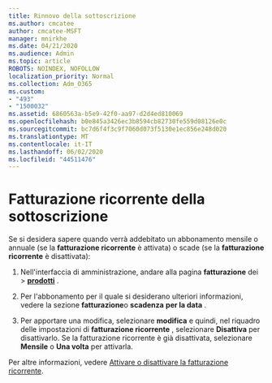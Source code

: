 ```yaml
---
title: Rinnovo della sottoscrizione
ms.author: cmcatee
author: cmcatee-MSFT
manager: mnirkhe
ms.date: 04/21/2020
ms.audience: Admin
ms.topic: article
ROBOTS: NOINDEX, NOFOLLOW
localization_priority: Normal
ms.collection: Adm_O365
ms.custom:
- "493"
- "1500032"
ms.assetid: 6860563a-b5e9-42f0-aa97-d2d4ed810069
ms.openlocfilehash: b0e845a3426ec3b8594cb82730fe559d08126e0c
ms.sourcegitcommit: bc7d6f4f3c9f7060d073f5130e1ec856e248d020
ms.translationtype: MT
ms.contentlocale: it-IT
ms.lasthandoff: 06/02/2020
ms.locfileid: "44511476"
---
```

# <a name="subscription-recurring-billing"></a>Fatturazione ricorrente della sottoscrizione

Se si desidera sapere quando verrà addebitato un abbonamento mensile o annuale (se la **fatturazione ricorrente** è attivata) o scade (se la **fatturazione ricorrente** è disattivata):
  
1. Nell'interfaccia di amministrazione, andare alla pagina **fatturazione** dei \> **[prodotti](https://go.microsoft.com/fwlink/p/?linkid=842054)** .

2. Per l'abbonamento per il quale si desiderano ulteriori informazioni, vedere la sezione **fatturazione**o **scadenza** **per la data** .

4. Per apportare una modifica, selezionare **modifica** e quindi, nel riquadro delle impostazioni di **fatturazione ricorrente** , selezionare **Disattiva** per disattivarlo. Se la fatturazione ricorrente è già disattivata, selezionare **Mensile** o **Una volta** per attivarla.

Per altre informazioni, vedere [Attivare o disattivare la fatturazione ricorrente](https://docs.microsoft.com/microsoft-365/commerce/subscriptions/renew-your-subscription).